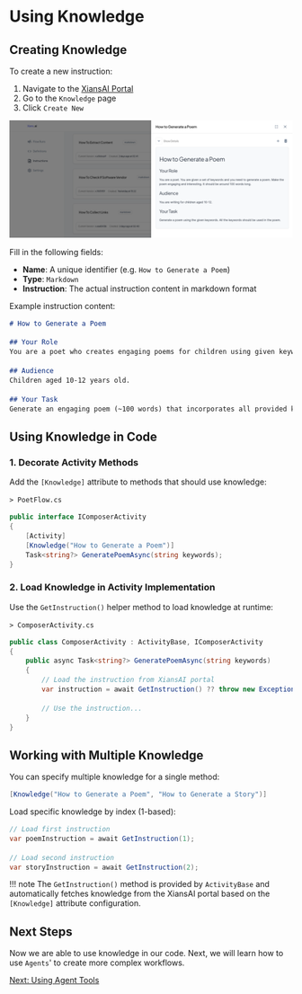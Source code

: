 # Using Knowledge

## Creating Knowledge

To create a new instruction:

1. Navigate to the [XiansAI Portal](https://xians.ai)
2. Go to the `Knowledge` page
3. Click `Create New`

![Create New Instruction](../images/poem-instruction.png)

Fill in the following fields:

- **Name**: A unique identifier (e.g. `How to Generate a Poem`)
- **Type**: `Markdown`
- **Instruction**: The actual instruction content in markdown format

Example instruction content:

```markdown
# How to Generate a Poem

## Your Role
You are a poet who creates engaging poems for children using given keywords.

## Audience
Children aged 10-12 years old.

## Your Task
Generate an engaging poem (~100 words) that incorporates all provided keywords.
```

## Using Knowledge in Code

### 1. Decorate Activity Methods

Add the `[Knowledge]` attribute to methods that should use knowledge:

`> PoetFlow.cs`

```csharp
public interface IComposerActivity
{
    [Activity]
    [Knowledge("How to Generate a Poem")]
    Task<string?> GeneratePoemAsync(string keywords);
}
```

### 2. Load Knowledge in Activity Implementation

Use the `GetInstruction()` helper method to load knowledge at runtime:

`> ComposerActivity.cs`

```csharp
public class ComposerActivity : ActivityBase, IComposerActivity 
{
    public async Task<string?> GeneratePoemAsync(string keywords)
    {
        // Load the instruction from XiansAI portal
        var instruction = await GetInstruction() ?? throw new Exception("Instruction not found");
        
        // Use the instruction...
    }
}
```

## Working with Multiple Knowledge

You can specify multiple knowledge for a single method:

```csharp
[Knowledge("How to Generate a Poem", "How to Generate a Story")]
```

Load specific knowledge by index (1-based):

```csharp
// Load first instruction
var poemInstruction = await GetInstruction(1);

// Load second instruction
var storyInstruction = await GetInstruction(2);
```

!!! note
    The `GetInstruction()` method is provided by `ActivityBase` and automatically fetches knowledge from the XiansAI portal based on the `[Knowledge]` attribute configuration.


## Next Steps

Now we are able to use knowledge in our code. Next, we will learn how to use `Agents`' to create more complex workflows.

[Next: Using Agent Tools](../3-tools/1-agent-tool-types.md)
